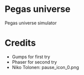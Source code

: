 # Pegas universe
Pegas universe simulator

# Credits
* Gumps for first try
* Phaser for second try
* Niko Tolonen: pause_icon_0.png
